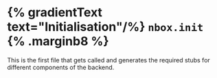 # {% gradientText text="Initialisation"/%} `nbox.init` {% .marginb8 %}

This is the first file that gets called and generates the required stubs for different components of the backend.
